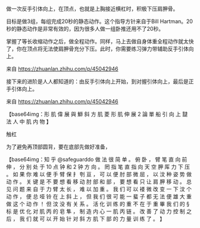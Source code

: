 做一次反手引体向上，在顶点，也就是上胸接近横杠时，积极下压肩胛骨。

目标是做3组，每组完成20秒的静态动作。这个指导方针来自于Bill Hartman。20秒的静态动作是非常有效的，因为很多人做一组卧推还用不了20秒。

掌握了等长收缩动作之后，做全程动作。同样，马上去做自身体重全程动作就太快了，你在顶点将无法使肩胛骨充分下压。此时，你需要练习弹力带辅助反手引体向上。

 

来自 <https://zhuanlan.zhihu.com/p/45042946> 

 

接下来的进阶是人人都知道的：由反手引体向上开始，到对握引体向上，最后是正手引体向上。

 

来自 <https://zhuanlan.zhihu.com/p/45042946> 

 

 

 

【base64img：形 肌  偉 展 與 鰤  斜 方 肌  菱 形 肌  伸 展 2  論 單 船  引 向 上  靆 法 人  中 肌 内 物 】

 

 

触杠

 



 

 

为了避免再顶部圆背，要在底部先做好准备，

 



 



 

【base64img：知 乎 @safeguarddo  做 法 很 简 单 。 俯 卧 ， 臂 笔 直 向 前 伸 ， 分 别 处 于 10 点 钟 和 2 钟 方 向 。 罔 指 笔 直 指 向 天 空  胛 厍 力 下 压 。 如 果 你 难 以 便 手 臂 保 扌 刳 亘 ， 可 以 便 肘 部 微 屈 ， 以 汶 种 姿 势 做 动 作 。 关 键 是 不 要  想 看 移 动 肘 部 和 部 ， 要 想 看 只 让 肩 胛 移 动 。  总 见 问 题 来 自 于 力 臂 太 长 ， 难 以 加 重 。 我 们 可 以 褛 微 改 变 一 下 汶 个 动 作 ， 便 总 哑 铃 在 上 斜 上  ， 但 我 们 很 可 能 一 蜚 子 都 无 法 便 雄 大 重 做 这 个 动 作 ！  但 汶 没 有 关 系 。 活 化 训 练 的 重 不 在 于 重 畢 我 们 的 § 标 是 优 化 对 肌 丙 的 皂 隼 ， 制 造 内 心 一 肌 丙 链  。 改 善 了 动 力 控 制 之 后 ， 我 们 就 可 以 开 始 针 对 斜 方 肌 下 部 的 力 量 训 练 了 。 】